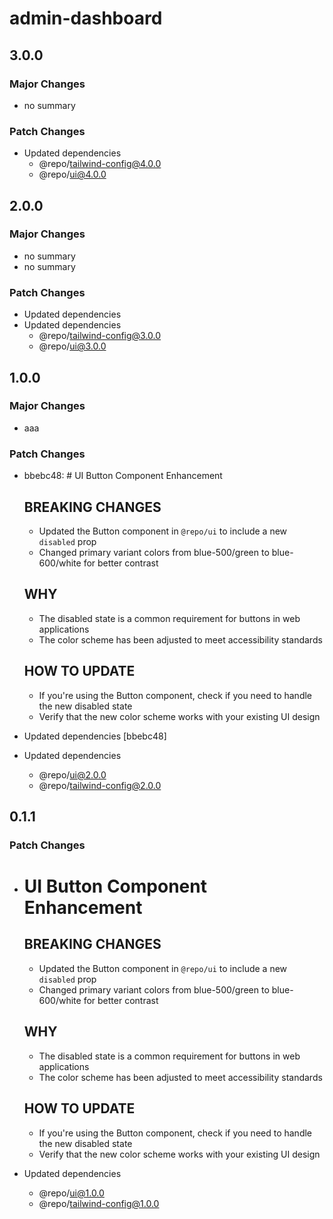 # admin-dashboard

## 3.0.0

### Major Changes

- no summary

### Patch Changes

- Updated dependencies
  - @repo/tailwind-config@4.0.0
  - @repo/ui@4.0.0

## 2.0.0

### Major Changes

- no summary
- no summary

### Patch Changes

- Updated dependencies
- Updated dependencies
  - @repo/tailwind-config@3.0.0
  - @repo/ui@3.0.0

## 1.0.0

### Major Changes

- aaa

### Patch Changes

- bbebc48: # UI Button Component Enhancement

  ## BREAKING CHANGES

  - Updated the Button component in `@repo/ui` to include a new `disabled` prop
  - Changed primary variant colors from blue-500/green to blue-600/white for better contrast

  ## WHY

  - The disabled state is a common requirement for buttons in web applications
  - The color scheme has been adjusted to meet accessibility standards

  ## HOW TO UPDATE

  - If you're using the Button component, check if you need to handle the new disabled state
  - Verify that the new color scheme works with your existing UI design

- Updated dependencies [bbebc48]
- Updated dependencies
  - @repo/ui@2.0.0
  - @repo/tailwind-config@2.0.0

## 0.1.1

### Patch Changes

- # UI Button Component Enhancement

  ## BREAKING CHANGES

  - Updated the Button component in `@repo/ui` to include a new `disabled` prop
  - Changed primary variant colors from blue-500/green to blue-600/white for better contrast

  ## WHY

  - The disabled state is a common requirement for buttons in web applications
  - The color scheme has been adjusted to meet accessibility standards

  ## HOW TO UPDATE

  - If you're using the Button component, check if you need to handle the new disabled state
  - Verify that the new color scheme works with your existing UI design

- Updated dependencies
  - @repo/ui@1.0.0
  - @repo/tailwind-config@1.0.0
